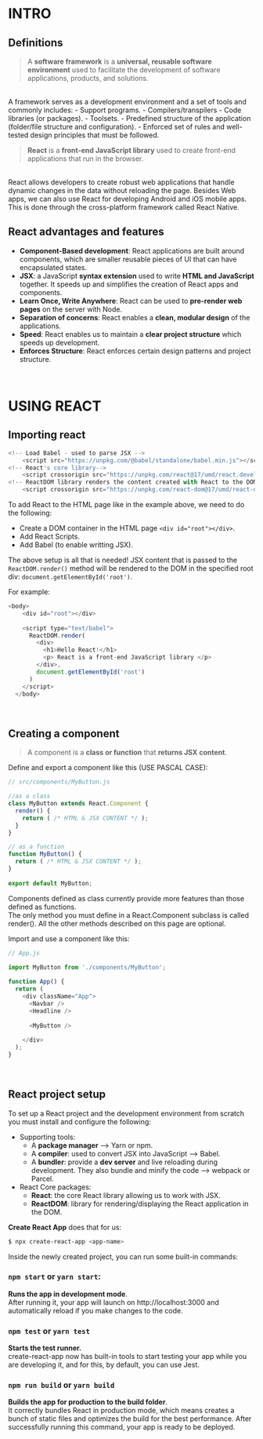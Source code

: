 
# INTRO

## Definitions

> A **software framework** is a **universal, reusable software environment** used to facilitate the development of software applications, products, and solutions.
<br/>
A framework serves as a development environment and a set of tools and commonly includes:
- Support programs.
- Compilers/transpilers
- Code libraries (or packages).
- Toolsets.
- Predefined structure of the application (folder/file structure and configuration).
- Enforced set of rules and well-tested design principles that must be followed.
<br/>

> **React** is a **front-end JavaScript library** used to create front-end applications that run in the browser.
<br/>
React allows developers to create robust web applications that handle dynamic changes in the data without reloading the page. Besides Web apps, we can also use React for developing Android and iOS mobile apps. This is done through the cross-platform framework called React Native.
<br/>


## React advantages and features

- **Component-Based development**: React applications are built around components, which are smaller reusable pieces of UI that can have encapsulated states.
- **JSX**: a JavaScript **syntax extension** used to write **HTML and JavaScript** together. It speeds up and simplifies the creation of React apps and components.
- **Learn Once, Write Anywhere**: React can be used to **pre-render web pages** on the server with Node. 
- **Separation of concerns**: React enables a **clean, modular design** of the applications.
- **Speed**: React enables us to maintain a **clear project structure** which speeds up development.
- **Enforces Structure**: React enforces certain design patterns and project structure.
<br/>


# USING REACT

## Importing react

``` javascript
<!-- Load Babel - used to parse JSX -->
    <script src="https://unpkg.com/@babel/standalone/babel.min.js"></script>
<!-- React's core library-->
    <script crossorigin src="https://unpkg.com/react@17/umd/react.development.js"></script>
<!-- ReactDOM library renders the content created with React to the DOM. -->
	<script crossorigin src="https://unpkg.com/react-dom@17/umd/react-dom.development.js"></script>
```

To add React to the HTML page like in the example above, we need to do the following:
- Create a DOM container in the HTML page `<div id="root"></div>`.
- Add React Scripts.
- Add Babel (to enable writting JSX).

The above setup is all that is needed! JSX content that is passed to the `ReactDOM.render()` method will be rendered to the DOM in the specified root div: `document.getElementById('root')`.

For example:

``` javascript
<body>
    <div id="root"></div>
 
    <script type="text/babel">
      ReactDOM.render(
        <div>
          <h1>Hello React!</h1>
          <p> React is a front-end JavaScript library </p>
        </div>,
        document.getElementById('root')
      )
    </script>
  </body>
```
<br/>


## Creating a component

> A component is a **class or function** that **returns JSX content**. 


Define and export a component like this (USE PASCAL CASE):
``` javascript
// src/components/MyButton.js

//as a class
class MyButton extends React.Component {
  render() {
    return ( /* HTML & JSX CONTENT */ );
  }
}

// as a function
function MyButton() {
  return ( /* HTML & JSX CONTENT */ );
}
 
export default MyButton;
```
Components defined as class currently provide more features than those defined as functions.<br/>
The only method you must define in a React.Component subclass is called render(). All the other methods described on this page are optional.


Import and use a component like this:
``` javascript
// App.js
 
import MyButton from './components/MyButton';

function App() {
  return (
    <div className="App">
      <Navbar />
      <Headline />
 
      <MyButton />
 
    </div>
  );
}
```
<br/>


## React project setup

To set up a React project and the development environment from scratch you must install and configure the following:
- Supporting tools:
    - A **package manager** -->  Yarn or npm.
    - A **compiler**: used to convert JSX into JavaScript --> Babel.
    - A **bundler**: provide a **dev server** and live reloading during development. They also bundle and minify the code --> webpack or Parcel.
- React Core packages:
    - **React**: the core React library allowing us to work with JSX.
	- **ReactDOM**: library for rendering/displaying the React application in the DOM.


**Create React App** does that for us:
``` bash
$ npx create-react-app <app-name>
```

Inside the newly created project, you can run some built-in commands:

### `npm start` or `yarn start`:

**Runs the app in development mode**. <br/>
After running it, your app will launch on http://localhost:3000 and automatically reload if you make changes to the code.
<br/>


### `npm test` or `yarn test`

**Starts the test runner.**  <br/>
create-react-app now has built-in tools to start testing your app while you are developing it, and for this, by default, you can use Jest.
<br/>


### `npm run build` or `yarn build`

**Builds the app for production to the build folder**.<br/>
It correctly bundles React in production mode, which means creates a bunch of static files and optimizes the build for the best performance. After successfully running this command, your app is ready to be deployed.



